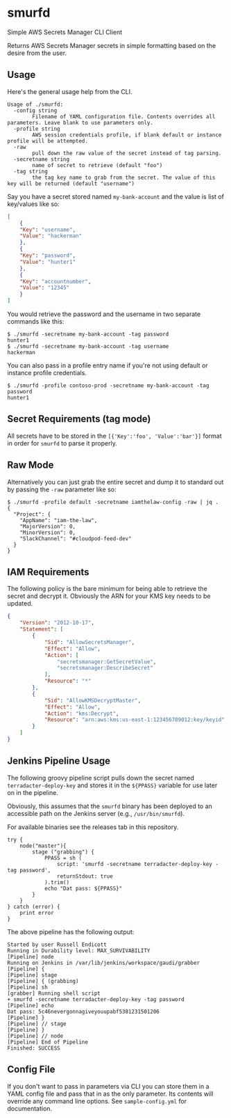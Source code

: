 # smurfd

Simple AWS Secrets Manager CLI Client

Returns AWS Secrets Manager secrets in simple formatting based on the desire from the user.

## Usage
Here's the general usage help from the CLI.
```
Usage of ./smurfd:
  -config string
    	Filename of YAML configuration file. Contents overrides all parameters. Leave blank to use parameters only.
  -profile string
    	AWS session credentials profile, if blank default or instance profile will be attempted.
  -raw
    	pull down the raw value of the secret instead of tag parsing.
  -secretname string
    	name of secret to retrieve (default "foo")
  -tag string
    	the tag key name to grab from the secret. The value of this key will be returned (default "username")
```

Say you have a secret stored named `my-bank-account` and the value is list of key/values like so:

```json
[
    {
    "Key": "username",
    "Value": "hackerman"
    },
    {
    "Key": "password",
    "Value": "hunter1"
    },
    {
    "Key": "accountnumber",
    "Value": "12345"
    }
]
```

You would retrieve the password and the username in two separate commands like this:
```
$ ./smurfd -secretname my-bank-account -tag password
hunter1
$ ./smurfd -secretname my-bank-account -tag username
hackerman
```

You can also pass in a profile entry name if you're not using default or instance profile credentials.
```
$ ./smurfd -profile contoso-prod -secretname my-bank-account -tag password
hunter1
```
## Secret Requirements (tag mode)
All secrets have to be stored in the `[{'Key':'foo', 'Value':'bar'}]` format in order for `smurfd` to parse it properly.

## Raw Mode
Alternatively you can just grab the entire secret and dump it to standard out by passing the `-raw` parameter like so:

```
$ ./smurfd -profile default -secretname iamthelaw-config -raw | jq .
{
  "Project": {
    "AppName": "iam-the-law",
    "MajorVersion": 0,
    "MinorVersion": 0,
    "SlackChannel": "#cloudpod-feed-dev"
  }
}
```

## IAM Requirements
The following policy is the bare minimum for being able to retrieve the secret and decrypt it. Obviously the ARN for your KMS key needs to be updated.

```json
{
    "Version": "2012-10-17",
    "Statement": [
        {
            "Sid": "AllowSecretsManager",
            "Effect": "Allow",
            "Action": [
                "secretsmanager:GetSecretValue",
                "secretsmanager:DescribeSecret"
            ],
            "Resource": "*"
        },
        {
            "Sid": "AllowKMSDecryptMaster",
            "Effect": "Allow",
            "Action": "kms:Decrypt",
            "Resource": "arn:aws:kms:us-east-1:123456789012:key/keyid"
        }
    ]
}
```

## Jenkins Pipeline Usage
The following groovy pipeline script pulls down the secret named `terradacter-deploy-key` and stores it in the `${PPASS}` variable for use later on in the pipeline. 

Obviously, this assumes that the `smurfd` binary has been deployed to an accessible path on the Jenkins server (e.g., `/usr/bin/smurfd`).

For available binaries see the releases tab in this repository.

```
try {
    node("master"){
        stage ("grabbing") {
            PPASS = sh (
                script: 'smurfd -secretname terradacter-deploy-key -tag password',
                returnStdout: true
            ).trim()
            echo "Dat pass: ${PPASS}"
        }
    }
} catch (error) {
    print error
}
```

The above pipeline has the following output:

```
Started by user Russell Endicott
Running in Durability level: MAX_SURVIVABILITY
[Pipeline] node
Running on Jenkins in /var/lib/jenkins/workspace/gaudi/grabber
[Pipeline] {
[Pipeline] stage
[Pipeline] { (grabbing)
[Pipeline] sh
[grabber] Running shell script
+ smurfd -secretname terradacter-deploy-key -tag password
[Pipeline] echo
Dat pass: 5c46nevergonnagiveyouupabf5381231501206
[Pipeline] }
[Pipeline] // stage
[Pipeline] }
[Pipeline] // node
[Pipeline] End of Pipeline
Finished: SUCCESS
```

## Config File
If you don't want to pass in parameters via CLI you can store them in a YAML config file and pass that in as the only parameter. Its contents will override any command line options. See `sample-config.yml` for documentation.
